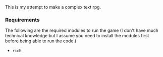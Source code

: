 This is my attempt to make a complex text rpg.

### Requirements
The following are the required modules to run the game (I don't have much technical knowledge but I assume you need to install the modules first before being able to run the code.)
* `rich`
